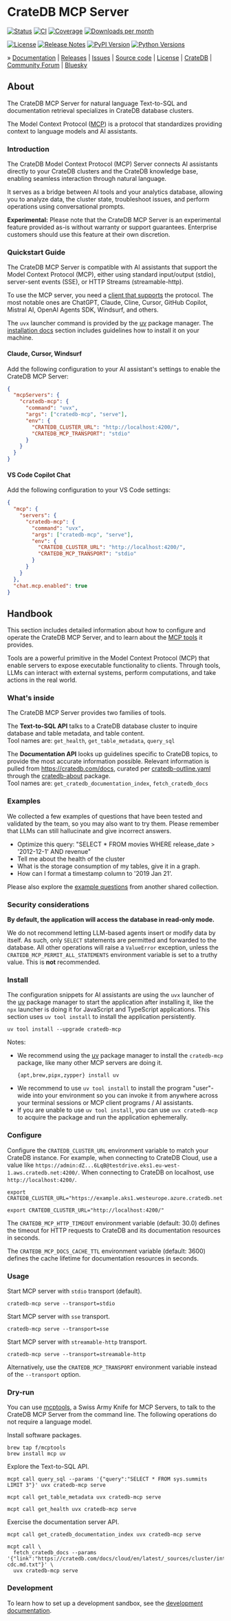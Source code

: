 # CrateDB MCP Server

[![Status][badge-status]][project-pypi]
[![CI][badge-ci]][project-ci]
[![Coverage][badge-coverage]][project-coverage]
[![Downloads per month][badge-downloads-per-month]][project-downloads]

[![License][badge-license]][project-license]
[![Release Notes][badge-release-notes]][project-release-notes]
[![PyPI Version][badge-package-version]][project-pypi]
[![Python Versions][badge-python-versions]][project-pypi]

» [Documentation]
| [Releases]
| [Issues]
| [Source code]
| [License]
| [CrateDB]
| [Community Forum]
| [Bluesky]

## About

The CrateDB MCP Server for natural language Text-to-SQL and documentation
retrieval specializes in CrateDB database clusters.

The Model Context Protocol ([MCP]) is a protocol that standardizes providing
context to language models and AI assistants.

### Introduction

The CrateDB Model Context Protocol (MCP) Server connects AI assistants directly
to your CrateDB clusters and the CrateDB knowledge base, enabling seamless
interaction through natural language.

It serves as a bridge between AI tools and your analytics database,
allowing you to analyze data, the cluster state, troubleshoot issues, and
perform operations using conversational prompts.

**Experimental:** Please note that the CrateDB MCP Server is an experimental
feature provided as-is without warranty or support guarantees. Enterprise
customers should use this feature at their own discretion.

### Quickstart Guide

The CrateDB MCP Server is compatible with AI assistants that support the Model
Context Protocol (MCP), either using standard input/output (stdio),
server-sent events (SSE), or HTTP Streams (streamable-http).

To use the MCP server, you need a [client that supports] the protocol. The most
notable ones are ChatGPT, Claude, Cline, Cursor, GitHub Copilot, Mistral AI,
OpenAI Agents SDK, Windsurf, and others.

The `uvx` launcher command is provided by the [uv] package manager.
The [installation docs](#install) section includes guidelines how to
install it on your machine.

#### Claude, Cursor, Windsurf

Add the following configuration to your AI assistant's settings to enable the
CrateDB MCP Server:
```json
{
  "mcpServers": {
    "cratedb-mcp": {
      "command": "uvx",
      "args": ["cratedb-mcp", "serve"],
      "env": {
        "CRATEDB_CLUSTER_URL": "http://localhost:4200/",
        "CRATEDB_MCP_TRANSPORT": "stdio"
      }
    }
  }
}
```

#### VS Code Copilot Chat

Add the following configuration to your VS Code settings:
```json
{
  "mcp": {
    "servers": {
      "cratedb-mcp": {
        "command": "uvx",
        "args": ["cratedb-mcp", "serve"],
        "env": {
          "CRATEDB_CLUSTER_URL": "http://localhost:4200/",
          "CRATEDB_MCP_TRANSPORT": "stdio"
        }
      }
    }
  },
  "chat.mcp.enabled": true
}
```

## Handbook

This section includes detailed information about how to configure and
operate the CrateDB MCP Server, and to learn about the [MCP tools] it
provides.

Tools are a powerful primitive in the Model Context Protocol (MCP) that enable
servers to expose executable functionality to clients. Through tools, LLMs can
interact with external systems, perform computations, and take actions in the
real world.

### What's inside

The CrateDB MCP Server provides two families of tools.

The **Text-to-SQL API** talks to a CrateDB database cluster to inquire database
and table metadata, and table content.
<br>
Tool names are: `get_health`, `get_table_metadata`, `query_sql`

The **Documentation API** looks up guidelines specific to CrateDB topics,
to provide the most accurate information possible.
Relevant information is pulled from <https://cratedb.com/docs>, curated per
[cratedb-outline.yaml] through the [cratedb-about] package.
<br>
Tool names are: `get_cratedb_documentation_index`, `fetch_cratedb_docs`

### Examples

We collected a few examples of questions that have been tested and validated by
the team, so you may also want to try them. Please remember that LLMs can still
hallucinate and give incorrect answers.

* Optimize this query: "SELECT * FROM movies WHERE release_date > '2012-12-1' AND revenue"
* Tell me about the health of the cluster
* What is the storage consumption of my tables, give it in a graph.
* How can I format a timestamp column to '2019 Jan 21'.

Please also explore the [example questions] from another shared collection.

### Security considerations

**By default, the application will access the database in read-only mode.**

We do not recommend letting LLM-based agents insert or modify data by itself.
As such, only `SELECT` statements are permitted and forwarded to the database.
All other operations will raise a `ValueError` exception, unless the
`CRATEDB_MCP_PERMIT_ALL_STATEMENTS` environment variable is set to a
truthy value. This is **not** recommended.

### Install

The configuration snippets for AI assistants are using the `uvx` launcher
of the [uv] package manager to start the application after installing it,
like the `npx` launcher is doing it for JavaScript and TypeScript applications.
This section uses `uv tool install` to install the application persistently.

```shell
uv tool install --upgrade cratedb-mcp
```
Notes:
- We recommend using the [uv] package manager to install the `cratedb-mcp`
  package, like many other MCP servers are doing it.
  ```shell
  {apt,brew,pipx,zypper} install uv
  ```
- We recommend to use `uv tool install` to install the program "user"-wide
  into your environment so you can invoke it from anywhere across your terminal
  sessions or MCP client programs / AI assistants.
- If you are unable to use `uv tool install`, you can use `uvx cratedb-mcp`
  to acquire the package and run the application ephemerally.

### Configure

Configure the `CRATEDB_CLUSTER_URL` environment variable to match your CrateDB instance.
For example, when connecting to CrateDB Cloud, use a value like
`https://admin:dZ...6LqB@testdrive.eks1.eu-west-1.aws.cratedb.net:4200/`.
When connecting to CrateDB on localhost, use `http://localhost:4200/`.
```shell
export CRATEDB_CLUSTER_URL="https://example.aks1.westeurope.azure.cratedb.net:4200"
```
```shell
export CRATEDB_CLUSTER_URL="http://localhost:4200/"
```

The `CRATEDB_MCP_HTTP_TIMEOUT` environment variable (default: 30.0) defines
the timeout for HTTP requests to CrateDB and its documentation resources
in seconds.

The `CRATEDB_MCP_DOCS_CACHE_TTL` environment variable (default: 3600) defines
the cache lifetime for documentation resources in seconds.

### Usage

Start MCP server with `stdio` transport (default).
```shell
cratedb-mcp serve --transport=stdio
```
Start MCP server with `sse` transport.
```shell
cratedb-mcp serve --transport=sse
```
Start MCP server with `streamable-http` transport.
```shell
cratedb-mcp serve --transport=streamable-http
```
Alternatively, use the `CRATEDB_MCP_TRANSPORT` environment variable instead of
the `--transport` option.

### Dry-run

You can use [mcptools], a Swiss Army Knife for MCP Servers, to talk to the
CrateDB MCP Server from the command line. The following operations do not
require a language model.

Install software packages.
```shell
brew tap f/mcptools
brew install mcp uv
```

Explore the Text-to-SQL API.
```shell
mcpt call query_sql --params '{"query":"SELECT * FROM sys.summits LIMIT 3"}' uvx cratedb-mcp serve
```
```shell
mcpt call get_table_metadata uvx cratedb-mcp serve
```
```shell
mcpt call get_health uvx cratedb-mcp serve
```

Exercise the documentation server API.
```shell
mcpt call get_cratedb_documentation_index uvx cratedb-mcp serve
```
```shell
mcpt call \
  fetch_cratedb_docs --params '{"link":"https://cratedb.com/docs/cloud/en/latest/_sources/cluster/integrations/mongo-cdc.md.txt"}' \
  uvx cratedb-mcp serve
```

### Development

To learn how to set up a development sandbox, see the [development documentation].


[client that supports]: https://modelcontextprotocol.io/clients
[CrateDB]: https://cratedb.com/database
[cratedb-about]: https://pypi.org/project/cratedb-about/
[cratedb-outline.yaml]: https://github.com/crate/about/blob/v0.0.4/src/cratedb_about/outline/cratedb-outline.yaml
[development documentation]: https://github.com/crate/cratedb-mcp/blob/main/DEVELOP.md
[example questions]: https://github.com/crate/about/blob/v0.0.4/src/cratedb_about/query/model.py#L17-L44
[MCP]: https://modelcontextprotocol.io/introduction
[MCP tools]: https://modelcontextprotocol.io/docs/concepts/tools
[mcptools]: https://github.com/f/mcptools
[uv]: https://docs.astral.sh/uv/

[Bluesky]: https://bsky.app/search?q=cratedb
[Community Forum]: https://community.cratedb.com/
[Documentation]: https://github.com/crate/cratedb-mcp
[Issues]: https://github.com/crate/cratedb-mcp/issues
[License]: https://github.com/crate/cratedb-mcp/blob/main/LICENSE
[managed on GitHub]: https://github.com/crate/cratedb-mcp
[Source code]: https://github.com/crate/cratedb-mcp
[Releases]: https://github.com/surister/cratedb-mcp/releases

[badge-ci]: https://github.com/crate/cratedb-mcp/actions/workflows/tests.yml/badge.svg
[badge-bluesky]: https://img.shields.io/badge/Bluesky-0285FF?logo=bluesky&logoColor=fff&label=Follow%20%40CrateDB
[badge-coverage]: https://codecov.io/gh/crate/cratedb-mcp/branch/main/graph/badge.svg
[badge-downloads-per-month]: https://pepy.tech/badge/cratedb-mcp/month
[badge-license]: https://img.shields.io/github/license/crate/cratedb-mcp
[badge-package-version]: https://img.shields.io/pypi/v/cratedb-mcp.svg
[badge-python-versions]: https://img.shields.io/pypi/pyversions/cratedb-mcp.svg
[badge-release-notes]: https://img.shields.io/github/release/crate/cratedb-mcp?label=Release+Notes
[badge-status]: https://img.shields.io/pypi/status/cratedb-mcp.svg
[project-ci]: https://github.com/crate/cratedb-mcp/actions/workflows/tests.yml
[project-coverage]: https://app.codecov.io/gh/crate/cratedb-mcp
[project-downloads]: https://pepy.tech/project/cratedb-mcp/
[project-license]: https://github.com/crate/cratedb-mcp/blob/main/LICENSE
[project-pypi]: https://pypi.org/project/cratedb-mcp
[project-release-notes]: https://github.com/crate/cratedb-mcp/releases

